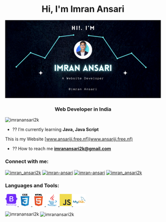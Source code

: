 <h1 align="center">Hi, I'm Imran Ansari</h1>
<img src="bnn.png">
<h3 align="center">Web Developer in India</h3>

<p align="left"> <img src="https://komarev.com/ghpvc/?username=imranansari2k&label=Profile%20views&color=0e75b6&style=flat" alt="imranansari2k" /> </p>

- ?? I’m currently learning **Java, Java Script**

This is my Website [www.ansariji.free.nf](www.ansariji.free.nf)

- ?? How to reach me **imranansari2k@gmail.com**


<h3 align="left">Connect with me:</h3>
<p align="left">
<a href="https://twitter.com/imran_ansari2k" target="blank"><img align="center" src="https://raw.githubusercontent.com/rahuldkjain/github-profile-readme-generator/master/src/images/icons/Social/twitter.svg" alt="imran_ansari2k" height="30" width="40" /></a>
<a href="https://linkedin.com/in/imran-ansari" target="blank"><img align="center" src="https://raw.githubusercontent.com/rahuldkjain/github-profile-readme-generator/master/src/images/icons/Social/linked-in-alt.svg" alt="imran-ansari" height="30" width="40" /></a>
<a href="https://fb.com/imran-ansari" target="blank"><img align="center" src="https://raw.githubusercontent.com/rahuldkjain/github-profile-readme-generator/master/src/images/icons/Social/facebook.svg" alt="imran-ansari" height="30" width="40" /></a>
<a href="https://instagram.com/imran_ansari2k" target="blank"><img align="center" src="https://raw.githubusercontent.com/rahuldkjain/github-profile-readme-generator/master/src/images/icons/Social/instagram.svg" alt="imran_ansari2k" height="30" width="40" /></a>
</p>

<h3 align="left">Languages and Tools:</h3>
<p align="left"> <a href="https://getbootstrap.com" target="_blank" rel="noreferrer"> <img src="https://raw.githubusercontent.com/devicons/devicon/master/icons/bootstrap/bootstrap-plain-wordmark.svg" alt="bootstrap" width="40" height="40"/> </a> <a href="https://www.w3schools.com/css/" target="_blank" rel="noreferrer"> <img src="https://raw.githubusercontent.com/devicons/devicon/master/icons/css3/css3-original-wordmark.svg" alt="css3" width="40" height="40"/> </a> <a href="https://www.w3.org/html/" target="_blank" rel="noreferrer"> <img src="https://raw.githubusercontent.com/devicons/devicon/master/icons/html5/html5-original-wordmark.svg" alt="html5" width="40" height="40"/> </a> <a href="https://www.java.com" target="_blank" rel="noreferrer"> <img src="https://raw.githubusercontent.com/devicons/devicon/master/icons/java/java-original.svg" alt="java" width="40" height="40"/> </a> <a href="https://developer.mozilla.org/en-US/docs/Web/JavaScript" target="_blank" rel="noreferrer"> <img src="https://raw.githubusercontent.com/devicons/devicon/master/icons/javascript/javascript-original.svg" alt="javascript" width="40" height="40"/> </a> <a href="https://www.mysql.com/" target="_blank" rel="noreferrer"> <img src="https://raw.githubusercontent.com/devicons/devicon/master/icons/mysql/mysql-original-wordmark.svg" alt="mysql" width="40" height="40"/> </a> </p>

<p><img align="left" src="https://github-readme-stats.vercel.app/api/top-langs?username=imranansari2k&show_icons=true&locale=en&layout=compact" alt="imranansari2k" /></p>

<p>&nbsp;<img align="center" src="https://github-readme-stats.vercel.app/api?username=imranansari2k&show_icons=true&locale=en" alt="imranansari2k" /></p>
